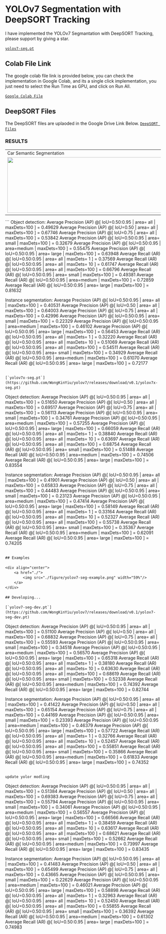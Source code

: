 # YOLOv7 Segmentation with DeepSORT Tracking

I have implemented the YOLOv7 Segmantation with DeepSORT Tracking, please support by giving a star.

[`yolov7-seg.pt`](https://github.com/WongKinYiu/yolov7/releases/download/v0.1/yolov7-seg.pt)

## Colab File Link 
The google colab file link is provided below, you can check the implementation in Google Colab, and its a single click implementation, you just need to select the Run Time as GPU, and click on Run All.

[`Google Colab File`](https://colab.research.google.com/drive/1I6_UpDniCsOrL5fj_bTX337Jo_UWhPGQ?usp=sharing)


## DeepSORT Files

The DeepSORT files are uplaoded in the Google Drive Link Below.
[`DeepSORT Files`](https://drive.google.com/drive/folders/1YjbfZL0n6mQH-hvD_DpoxBLVj9prJMpG)

### RESULTS
<table>
  <tr>
    <td>Car Semantic Segmentation</td>
     <td>Car Semantic Segmentation</td>
     <td>Person Segmentation + Tracking</td>
     </tr>
  <tr>
    <td><img src="(./figure/Screenshot%20(350).png)" width=640 height=180></td>
    <td><img src="https://user-images.githubusercontent.com/62513924/190402752-521b7815-bea8-4cef-8b36-54fb7a962244.png" width=640 height=180></td>
    <td><img src="https://user-images.githubusercontent.com/62513924/191729411-a8d8b5e2-bdbf-4c0e-bd1b-a52e23f7c9d3.png" width=640 height=180></td>
  </tr>
  </tr>
 </table>
```
Object detection:
 Average Precision  (AP) @[ IoU=0.50:0.95 | area=   all | maxDets=100 ] = 0.49629
 Average Precision  (AP) @[ IoU=0.50      | area=   all | maxDets=100 ] = 0.67746
 Average Precision  (AP) @[ IoU=0.75      | area=   all | maxDets=100 ] = 0.53842
 Average Precision  (AP) @[ IoU=0.50:0.95 | area= small | maxDets=100 ] = 0.32679
 Average Precision  (AP) @[ IoU=0.50:0.95 | area=medium | maxDets=100 ] = 0.55475
 Average Precision  (AP) @[ IoU=0.50:0.95 | area= large | maxDets=100 ] = 0.63948
 Average Recall     (AR) @[ IoU=0.50:0.95 | area=   all | maxDets=  1 ] = 0.37569
 Average Recall     (AR) @[ IoU=0.50:0.95 | area=   all | maxDets= 10 ] = 0.61747
 Average Recall     (AR) @[ IoU=0.50:0.95 | area=   all | maxDets=100 ] = 0.66796
 Average Recall     (AR) @[ IoU=0.50:0.95 | area= small | maxDets=100 ] = 0.49381
 Average Recall     (AR) @[ IoU=0.50:0.95 | area=medium | maxDets=100 ] = 0.72859
 Average Recall     (AR) @[ IoU=0.50:0.95 | area= large | maxDets=100 ] = 0.81632

Instance segmentation:
 Average Precision  (AP) @[ IoU=0.50:0.95 | area=   all | maxDets=100 ] = 0.40531
 Average Precision  (AP) @[ IoU=0.50      | area=   all | maxDets=100 ] = 0.64003
 Average Precision  (AP) @[ IoU=0.75      | area=   all | maxDets=100 ] = 0.42996
 Average Precision  (AP) @[ IoU=0.50:0.95 | area= small | maxDets=100 ] = 0.22329
 Average Precision  (AP) @[ IoU=0.50:0.95 | area=medium | maxDets=100 ] = 0.46102
 Average Precision  (AP) @[ IoU=0.50:0.95 | area= large | maxDets=100 ] = 0.56453
 Average Recall     (AR) @[ IoU=0.50:0.95 | area=   all | maxDets=  1 ] = 0.32220
 Average Recall     (AR) @[ IoU=0.50:0.95 | area=   all | maxDets= 10 ] = 0.51069
 Average Recall     (AR) @[ IoU=0.50:0.95 | area=   all | maxDets=100 ] = 0.54511
 Average Recall     (AR) @[ IoU=0.50:0.95 | area= small | maxDets=100 ] = 0.34929
 Average Recall     (AR) @[ IoU=0.50:0.95 | area=medium | maxDets=100 ] = 0.61070
 Average Recall     (AR) @[ IoU=0.50:0.95 | area= large | maxDets=100 ] = 0.72177
```

[`yolov7x-seg.pt`](https://github.com/WongKinYiu/yolov7/releases/download/v0.1/yolov7x-seg.pt)

```
Object detection:
 Average Precision  (AP) @[ IoU=0.50:0.95 | area=   all | maxDets=100 ] = 0.51650
 Average Precision  (AP) @[ IoU=0.50      | area=   all | maxDets=100 ] = 0.69517
 Average Precision  (AP) @[ IoU=0.75      | area=   all | maxDets=100 ] = 0.56113
 Average Precision  (AP) @[ IoU=0.50:0.95 | area= small | maxDets=100 ] = 0.34761
 Average Precision  (AP) @[ IoU=0.50:0.95 | area=medium | maxDets=100 ] = 0.57255
 Average Precision  (AP) @[ IoU=0.50:0.95 | area= large | maxDets=100 ] = 0.66059
 Average Recall     (AR) @[ IoU=0.50:0.95 | area=   all | maxDets=  1 ] = 0.38840
 Average Recall     (AR) @[ IoU=0.50:0.95 | area=   all | maxDets= 10 ] = 0.63697
 Average Recall     (AR) @[ IoU=0.50:0.95 | area=   all | maxDets=100 ] = 0.68754
 Average Recall     (AR) @[ IoU=0.50:0.95 | area= small | maxDets=100 ] = 0.51488
 Average Recall     (AR) @[ IoU=0.50:0.95 | area=medium | maxDets=100 ] = 0.74506
 Average Recall     (AR) @[ IoU=0.50:0.95 | area= large | maxDets=100 ] = 0.83554

Instance segmentation:
 Average Precision  (AP) @[ IoU=0.50:0.95 | area=   all | maxDets=100 ] = 0.41901
 Average Precision  (AP) @[ IoU=0.50      | area=   all | maxDets=100 ] = 0.65833
 Average Precision  (AP) @[ IoU=0.75      | area=   all | maxDets=100 ] = 0.44483
 Average Precision  (AP) @[ IoU=0.50:0.95 | area= small | maxDets=100 ] = 0.23123
 Average Precision  (AP) @[ IoU=0.50:0.95 | area=medium | maxDets=100 ] = 0.47414
 Average Precision  (AP) @[ IoU=0.50:0.95 | area= large | maxDets=100 ] = 0.58149
 Average Recall     (AR) @[ IoU=0.50:0.95 | area=   all | maxDets=  1 ] = 0.33164
 Average Recall     (AR) @[ IoU=0.50:0.95 | area=   all | maxDets= 10 ] = 0.52327
 Average Recall     (AR) @[ IoU=0.50:0.95 | area=   all | maxDets=100 ] = 0.55738
 Average Recall     (AR) @[ IoU=0.50:0.95 | area= small | maxDets=100 ] = 0.35367
 Average Recall     (AR) @[ IoU=0.50:0.95 | area=medium | maxDets=100 ] = 0.62091
 Average Recall     (AR) @[ IoU=0.50:0.95 | area= large | maxDets=100 ] = 0.74205
```

## Examples

<div align="center">
    <a href="./">
        <img src="./figure/yolov7-seg-example.png" width="59%"/>
    </a>
</div>

## Developing...

[`yolov7-seg-dev.pt`](https://github.com/WongKinYiu/yolov7/releases/download/v0.1/yolov7-seg-dev.pt)

```
Object detection:
 Average Precision  (AP) @[ IoU=0.50:0.95 | area=   all | maxDets=100 ] = 0.51100
 Average Precision  (AP) @[ IoU=0.50      | area=   all | maxDets=100 ] = 0.68832
 Average Precision  (AP) @[ IoU=0.75      | area=   all | maxDets=100 ] = 0.55593
 Average Precision  (AP) @[ IoU=0.50:0.95 | area= small | maxDets=100 ] = 0.34518
 Average Precision  (AP) @[ IoU=0.50:0.95 | area=medium | maxDets=100 ] = 0.56570
 Average Precision  (AP) @[ IoU=0.50:0.95 | area= large | maxDets=100 ] = 0.65318
 Average Recall     (AR) @[ IoU=0.50:0.95 | area=   all | maxDets=  1 ] = 0.38180
 Average Recall     (AR) @[ IoU=0.50:0.95 | area=   all | maxDets= 10 ] = 0.63630
 Average Recall     (AR) @[ IoU=0.50:0.95 | area=   all | maxDets=100 ] = 0.68619
 Average Recall     (AR) @[ IoU=0.50:0.95 | area= small | maxDets=100 ] = 0.52338
 Average Recall     (AR) @[ IoU=0.50:0.95 | area=medium | maxDets=100 ] = 0.74392
 Average Recall     (AR) @[ IoU=0.50:0.95 | area= large | maxDets=100 ] = 0.82744

Instance segmentation:
 Average Precision  (AP) @[ IoU=0.50:0.95 | area=   all | maxDets=100 ] = 0.41422
 Average Precision  (AP) @[ IoU=0.50      | area=   all | maxDets=100 ] = 0.65154
 Average Precision  (AP) @[ IoU=0.75      | area=   all | maxDets=100 ] = 0.44169
 Average Precision  (AP) @[ IoU=0.50:0.95 | area= small | maxDets=100 ] = 0.23393
 Average Precision  (AP) @[ IoU=0.50:0.95 | area=medium | maxDets=100 ] = 0.46379
 Average Precision  (AP) @[ IoU=0.50:0.95 | area= large | maxDets=100 ] = 0.57722
 Average Recall     (AR) @[ IoU=0.50:0.95 | area=   all | maxDets=  1 ] = 0.32766
 Average Recall     (AR) @[ IoU=0.50:0.95 | area=   all | maxDets= 10 ] = 0.52457
 Average Recall     (AR) @[ IoU=0.50:0.95 | area=   all | maxDets=100 ] = 0.55851
 Average Recall     (AR) @[ IoU=0.50:0.95 | area= small | maxDets=100 ] = 0.35866
 Average Recall     (AR) @[ IoU=0.50:0.95 | area=medium | maxDets=100 ] = 0.61833
 Average Recall     (AR) @[ IoU=0.50:0.95 | area= large | maxDets=100 ] = 0.74352
```

update yolor modling

```
Object detection:
 Average Precision  (AP) @[ IoU=0.50:0.95 | area=   all | maxDets=100 ] = 0.51384
 Average Precision  (AP) @[ IoU=0.50      | area=   all | maxDets=100 ] = 0.69383
 Average Precision  (AP) @[ IoU=0.75      | area=   all | maxDets=100 ] = 0.55794
 Average Precision  (AP) @[ IoU=0.50:0.95 | area= small | maxDets=100 ] = 0.34061
 Average Precision  (AP) @[ IoU=0.50:0.95 | area=medium | maxDets=100 ] = 0.56557
 Average Precision  (AP) @[ IoU=0.50:0.95 | area= large | maxDets=100 ] = 0.66566
 Average Recall     (AR) @[ IoU=0.50:0.95 | area=   all | maxDets=  1 ] = 0.38459
 Average Recall     (AR) @[ IoU=0.50:0.95 | area=   all | maxDets= 10 ] = 0.63617
 Average Recall     (AR) @[ IoU=0.50:0.95 | area=   all | maxDets=100 ] = 0.68621
 Average Recall     (AR) @[ IoU=0.50:0.95 | area= small | maxDets=100 ] = 0.52662
 Average Recall     (AR) @[ IoU=0.50:0.95 | area=medium | maxDets=100 ] = 0.73997
 Average Recall     (AR) @[ IoU=0.50:0.95 | area= large | maxDets=100 ] = 0.83435

Instance segmentation:
 Average Precision  (AP) @[ IoU=0.50:0.95 | area=   all | maxDets=100 ] = 0.41483
 Average Precision  (AP) @[ IoU=0.50      | area=   all | maxDets=100 ] = 0.65499
 Average Precision  (AP) @[ IoU=0.75      | area=   all | maxDets=100 ] = 0.43665
 Average Precision  (AP) @[ IoU=0.50:0.95 | area= small | maxDets=100 ] = 0.22629
 Average Precision  (AP) @[ IoU=0.50:0.95 | area=medium | maxDets=100 ] = 0.46021
 Average Precision  (AP) @[ IoU=0.50:0.95 | area= large | maxDets=100 ] = 0.58898
 Average Recall     (AR) @[ IoU=0.50:0.95 | area=   all | maxDets=  1 ] = 0.32963
 Average Recall     (AR) @[ IoU=0.50:0.95 | area=   all | maxDets= 10 ] = 0.52450
 Average Recall     (AR) @[ IoU=0.50:0.95 | area=   all | maxDets=100 ] = 0.55855
 Average Recall     (AR) @[ IoU=0.50:0.95 | area= small | maxDets=100 ] = 0.36392
 Average Recall     (AR) @[ IoU=0.50:0.95 | area=medium | maxDets=100 ] = 0.61302
 Average Recall     (AR) @[ IoU=0.50:0.95 | area= large | maxDets=100 ] = 0.74983
```
